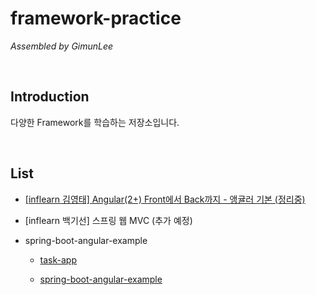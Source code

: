 # framework-practice

*Assembled by GimunLee*

<br/>

## Introduction
다양한 Framework를 학습하는 저장소입니다. 

<br/>

## List

- [[inflearn 김영태] Angular(2+) Front에서 Back까지 - 앵귤러 기본 (정리중)](https://github.com/GimunLee/framework-practice/tree/master/angular/%5Binflearn%20-%20%EA%B9%80%EC%98%81%ED%83%9C%5D%20%20Angular(2%2B)%20Front%EC%97%90%EC%84%9C%20Back%EA%B9%8C%EC%A7%80%20-%20%EC%95%B5%EA%B7%A4%EB%9F%AC%20%EA%B8%B0%EB%B3%B8#angular2-front%EC%97%90%EC%84%9C-back%EA%B9%8C%EC%A7%80---%EC%95%B5%EA%B7%A4%EB%9F%AC-%EA%B8%B0%EB%B3%B8)

- [inflearn 백기선] 스프링 웹 MVC (추가 예정)


- spring-boot-angular-example
  - [task-app](https://github.com/GimunLee/framework-practice/tree/master/task-app#ng-alain)

  - [spring-boot-angular-example](https://github.com/GimunLee/spring-boot-angular-example#spring-boot-angular-example)

